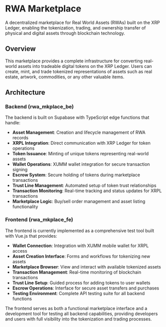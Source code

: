 # RWA Marketplace

A decentralized marketplace for Real World Assets (RWAs) built on the XRP Ledger, enabling the tokenization, trading, and ownership transfer of physical and digital assets through blockchain technology.

## Overview

This marketplace provides a complete infrastructure for converting real-world assets into tradeable digital tokens on the XRP Ledger. Users can create, mint, and trade tokenized representations of assets such as real estate, artwork, commodities, or any other valuable items.

## Architecture

### Backend (rwa_mkplace_be)
The backend is built on Supabase with TypeScript edge functions that handle:

- **Asset Management**: Creation and lifecycle management of RWA records
- **XRPL Integration**: Direct communication with XRP Ledger for token operations
- **Token Issuance**: Minting of unique tokens representing real-world assets
- **Wallet Operations**: XUMM wallet integration for secure transaction signing
- **Escrow System**: Secure holding of tokens during marketplace transactions
- **Trust Line Management**: Automated setup of token trust relationships
- **Transaction Monitoring**: Real-time tracking and status updates for XRPL transactions
- **Marketplace Logic**: Buy/sell order management and asset listing functionality

### Frontend (rwa_mkplace_fe)
The frontend is currently implemented as a comprehensive test tool built with Vue.js that provides:

- **Wallet Connection**: Integration with XUMM mobile wallet for XRPL access
- **Asset Creation Interface**: Forms and workflows for tokenizing new assets
- **Marketplace Browser**: View and interact with available tokenized assets
- **Transaction Management**: Real-time monitoring of blockchain transactions
- **Trust Line Setup**: Guided process for adding tokens to user wallets
- **Escrow Operations**: Interface for secure asset transfers and purchases
- **Testing Environment**: Complete API testing suite for all backend functions

The frontend serves as both a functional marketplace interface and a development tool for testing all backend capabilities, providing developers and users with full visibility into the tokenization and trading processes.